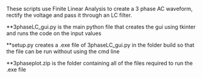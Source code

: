 These scripts use Finite Linear Analysis to create a 3 phase AC waveform, rectify the voltage and pass it through an LC filter.

**3phaseLC_gui.py is the main python file that creates the gui using tkinter and runs the code on the input values

**setup.py creates a .exe file of 3phaseLC_gui.py in the folder build so that the file can be run without using the cmd line

**3phaseplot.zip is the folder containing all of the files required to run the .exe file
